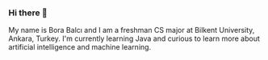 ### Hi there 👋
My name is Bora Balcı and I am a freshman CS major at Bilkent University, Ankara, Turkey. I'm currently learning Java and
curious to learn more about artificial intelligence and machine learning.

<!--
**balcibora/balcibora** is a ✨ _special_ ✨ repository because its `README.md` (this file) appears on your GitHub profile.

Here are some ideas to get you started:

- 🔭 I’m currently working on ...
- 🌱 I’m currently learning ...
- 👯 I’m looking to collaborate on ...
- 🤔 I’m looking for help with ...
- 💬 Ask me about ...
- 📫 How to reach me: ...
- 😄 Pronouns: ...
- ⚡ Fun fact: ...
-->
